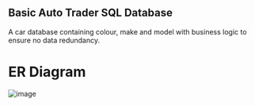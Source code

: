 ## Basic Auto Trader SQL Database

A car database containing colour, make and model with business logic to ensure no data redundancy.

# ER Diagram

![image](https://github.com/user-attachments/assets/60e3ba55-01b3-4934-a183-124285d77a5e)
